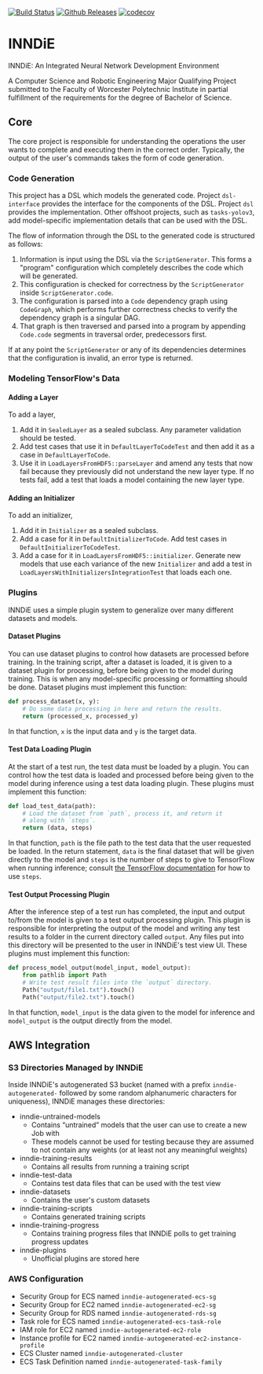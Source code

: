[![Build Status](https://dev.azure.com/wpilib/DesktopTools/_apis/build/status/wpilibsuite.INNDiE?branchName=master)](https://dev.azure.com/wpilib/DesktopTools/_build/latest?definitionId=34&branchName=master)
[![Github Releases](https://img.shields.io/github/downloads/wpilibsuite/INNDiE/total.svg)](https://github.com/wpilibsuite/INNDiE/releases/latest)
[![codecov](https://codecov.io/gh/wpilibsuite/INNDiE/branch/master/graph/badge.svg)](https://codecov.io/gh/wpilibsuite/INNDiE)

# INNDiE

INNDiE: An Integrated Neural Network Development Environment

A Computer Science and Robotic Engineering Major Qualifying Project submitted to
the Faculty of Worcester Polytechnic Institute in partial fulfillment of the
requirements for the degree of Bachelor of Science.

## Core

The core project is responsible for understanding the operations the user wants
to complete and executing them in the correct order. Typically, the output of
the user's commands takes the form of code generation.

### Code Generation

This project has a DSL which models the generated code. Project `dsl-interface`
provides the interface for the components of the DSL. Project `dsl` provides
the implementation. Other offshoot projects, such as `tasks-yolov3`, add
model-specific implementation details that can be used with the DSL.

The flow of information through the DSL to the generated code is structured as
follows:

1. Information is input using the DSL via the `ScriptGenerator`. This forms a
"program" configuration which completely describes the code which will be
generated.
2. This configuration is checked for correctness by the `ScriptGenerator` inside
`ScriptGenerator.code`.
3. The configuration is parsed into a `Code` dependency graph using `CodeGraph`,
which performs further correctness checks to verify the dependency graph is a
singular DAG.
4. That graph is then traversed and parsed into a program by appending
`Code.code` segments in traversal order, predecessors first.

If at any point the `ScriptGenerator` or any of its dependencies determines
that the configuration is invalid, an error type is returned.

### Modeling TensorFlow's Data

#### Adding a Layer

To add a layer,

1. Add it in `SealedLayer` as a sealed subclass. Any parameter validation should be tested.
2. Add test cases that use it in `DefaultLayerToCodeTest` and then add it as a case in
`DefaultLayerToCode`.
3. Use it in `LoadLayersFromHDF5::parseLayer` and amend any tests that now fail because they
previously did not understand the new layer type. If no tests fail, add a test that loads a model
containing the new layer type.

#### Adding an Initializer

To add an initializer,

1. Add it in `Initializer` as a sealed subclass.
2. Add a case for it in `DefaultInitializerToCode`. Add test cases in
`DefaultInitializerToCodeTest`.
3. Add a case for it in `LoadLayersFromHDF5::initializer`. Generate new models that use each
variance of the new `Initializer` and add a test in `LoadLayersWithInitializersIntegrationTest` that
loads each one.

### Plugins

INNDiE uses a simple plugin system to generalize over many different datasets and models.

#### Dataset Plugins

You can use dataset plugins to control how datasets are processed before training. In the training
script, after a dataset is loaded, it is given to a dataset plugin for processing, before being
given to the model during training. This is when any model-specific processing or formatting should
be done. Dataset plugins must implement this function:
```python
def process_dataset(x, y):
    # Do some data processing in here and return the results.
    return (processed_x, processed_y)
```

In that function, `x` is the input data and `y` is the target data.

#### Test Data Loading Plugin

At the start of a test run, the test data must be loaded by a plugin. You can control how the test
data is loaded and processed before being given to the model during inference using a test data
loading plugin. These plugins must implement this function:
```python
def load_test_data(path):
    # Load the dataset from `path`, process it, and return it
    # along with `steps`.
    return (data, steps)
```

In that function, `path` is the file path to the test data that the user requested be loaded. In the
return statement, `data` is the final dataset that will be given directly to the model and `steps`
is the number of steps to give to TensorFlow when running inference; consult [the TensorFlow
documentation](https://www.tensorflow.org/versions/r1.15/api_docs/python/tf/keras/Model#predict)
for how to use `steps`.

#### Test Output Processing Plugin

After the inference step of a test run has completed, the input and output to/from the model is
given to a test output processing plugin. This plugin is responsible for interpreting the output of
the model and writing any test results to a folder in the current directory called `output`. Any
files put into this directory will be presented to the user in INNDiE's test view UI. These plugins
must implement this function:
```python
def process_model_output(model_input, model_output):
    from pathlib import Path
    # Write test result files into the `output` directory.
    Path("output/file1.txt").touch()
    Path("output/file2.txt").touch()
```

In that function, `model_input` is the data given to the model for inference and `model_output` is
the output directly from the model.

## AWS Integration

### S3 Directories Managed by INNDiE

Inside INNDiE's autogenerated S3 bucket (named with a prefix `inndie-autogenerated-` followed by some
random alphanumeric characters for uniqueness), INNDiE manages these directories:

- inndie-untrained-models
    - Contains “untrained” models that the user can use to create a new Job with
    - These models cannot be used for testing because they are assumed to not contain any weights (or at least not any meaningful weights)
- inndie-training-results
    - Contains all results from running a training script
- inndie-test-data
    - Contains test data files that can be used with the test view
- inndie-datasets
    - Contains the user's custom datasets
- inndie-training-scripts
    - Contains generated training scripts
- inndie-training-progress
    - Contains training progress files that INNDiE polls to get training progress updates
- inndie-plugins
    - Unofficial plugins are stored here

### AWS Configuration

- Security Group for ECS named `inndie-autogenerated-ecs-sg`
- Security Group for EC2 named `inndie-autogenerated-ec2-sg`
- Security Group for RDS named `inndie-autogenerated-rds-sg`
- Task role for ECS named `inndie-autogenerated-ecs-task-role`
- IAM role for EC2 named `inndie-autogenerated-ec2-role`
- Instance profile for EC2 named `inndie-autogenerated-ec2-instance-profile`
- ECS Cluster named `inndie-autogenerated-cluster`
- ECS Task Definition named `inndie-autogenerated-task-family`
